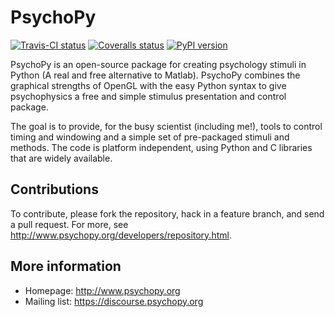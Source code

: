 # PsychoPy
[![Travis-CI status](https://img.shields.io/travis/psychopy/psychopy.svg)](https://travis-ci.org/psychopy/psychopy)
[![Coveralls status](https://img.shields.io/coveralls/psychopy/psychopy.svg)](https://coveralls.io/r/psychopy/psychopy)
[![PyPI version](https://img.shields.io/pypi/v/psychopy.svg)](https://travis-ci.org/psychopy/psychopy)

PsychoPy is an open-source package for creating psychology stimuli in Python (A real and free alternative to Matlab). PsychoPy combines the graphical strengths of OpenGL with the easy Python syntax to give psychophysics a free and simple stimulus presentation and control package.

The goal is to provide, for the busy scientist (including me!), tools to control timing and windowing and a simple set of pre-packaged stimuli and methods. The code is platform independent, using Python and C libraries that are widely available.

## Contributions

To contribute, please fork the repository, hack in a feature branch, and send a pull request.  For more, see http://www.psychopy.org/developers/repository.html.

## More information

- Homepage: http://www.psychopy.org
- Mailing list: https://discourse.psychopy.org
